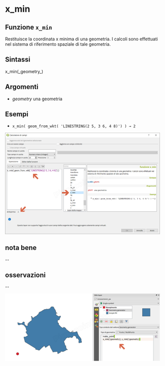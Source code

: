 # x\_min

## Funzione `x_min`

Restituisce la coordinata x minima di una geometria. I calcoli sono effettuati nel sistema di riferimento spaziale di tale geometria.

## Sintassi

x_min\(\_geometry_\)

## Argomenti

* _geometry_ una geometria

## Esempi

* `x_min( geom_from_wkt( 'LINESTRING(2 5, 3 6, 4 8)') ) → 2`

![](../../../.gitbook/assets/x_min1%20%281%29.png)

## nota bene

--

## osservazioni

--

![](../../../.gitbook/assets/x_min2.png)

